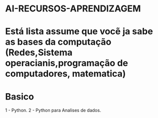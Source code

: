 # AI-RECURSOS-APRENDIZAGEM
# Está lista assume que vocẽ ja sabe as bases da computação (Redes,Sistema operacianis,programação de computadores, matematica)


# Basico
  1 - Python.
  2 - Python para Analises de dados.
  
